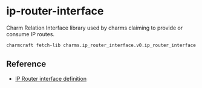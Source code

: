 # ip-router-interface

Charm Relation Interface library used by charms claiming to provide or consume IP routes.

```bash
charmcraft fetch-lib charms.ip_router_interface.v0.ip_router_interface
```

## Reference

- [IP Router interface definition](https://github.com/canonical/charm-relation-interfaces/tree/main/interfaces/ip_router/v0)
